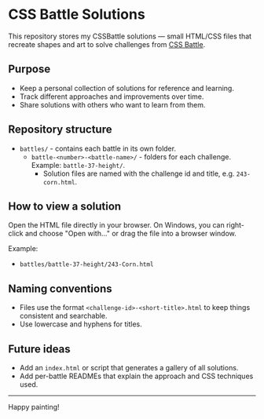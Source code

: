 # CSS Battle Solutions

This repository stores my CSSBattle solutions — small HTML/CSS files that recreate shapes and art to solve challenges from [CSS Battle](https://cssbattle.dev).

## Purpose
- Keep a personal collection of solutions for reference and learning.
- Track different approaches and improvements over time.
- Share solutions with others who want to learn from them.

## Repository structure
- `battles/` - contains each battle in its own folder.
  - `battle-<number>-<battle-name>/` - folders for each challenge. Example: `battle-37-height/`.
    - Solution files are named with the challenge id and title, e.g. `243-corn.html`.

## How to view a solution
Open the HTML file directly in your browser. On Windows, you can right-click and choose "Open with..." or drag the file into a browser window.

Example:
- `battles/battle-37-height/243-Corn.html`

## Naming conventions
- Files use the format `<challenge-id>-<short-title>.html` to keep things consistent and searchable.
- Use lowercase and hyphens for titles.

## Future ideas
- Add an `index.html` or script that generates a gallery of all solutions.
- Add per-battle READMEs that explain the approach and CSS techniques used.

---

Happy painting!